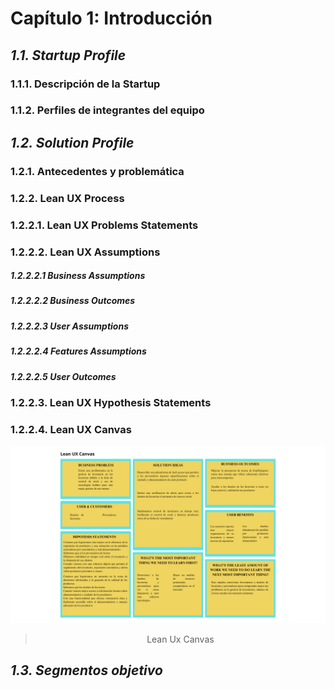 # Capítulo 1: Introducción #

## _1.1. Startup Profile_ ##

### 1.1.1. Descripción de la Startup ###

### 1.1.2. Perfiles de integrantes del equipo ###

## _1.2. Solution Profile_ ##

### 1.2.1. Antecedentes y problemática ###

### 1.2.2. Lean UX Process ###

### 1.2.2.1. Lean UX Problems Statements ###

### 1.2.2.2. Lean UX Assumptions ###

##### 1.2.2.2.1 Business Assumptions

##### 1.2.2.2.2 Business Outcomes

##### 1.2.2.2.3 User Assumptions

##### 1.2.2.2.4 Features Assumptions

##### 1.2.2.2.5 User Outcomes

### 1.2.2.3. Lean UX Hypothesis Statements ###

### 1.2.2.4. Lean UX Canvas ###

<p align="center">
  <img src="../img/Chapter I/Lean UX Canvas - StockSip.png" alt="lean_ux_canvas"/>

  > <p align="center">Lean Ux Canvas</p>
</p>

## _1.3. Segmentos objetivo_ ##
